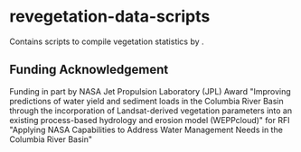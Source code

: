 # revegetation-data-scripts

Contains scripts to compile vegetation statistics by .

## Funding Acknowledgement

Funding in part by NASA Jet Propulsion Laboratory (JPL) Award "Improving predictions of water yield and sediment loads in the Columbia River Basin through the incorporation of Landsat-derived vegetation parameters into an existing process-based hydrology and erosion model (WEPPcloud)" for RFI "Applying NASA Capabilities to Address Water Management Needs in the Columbia River Basin"
